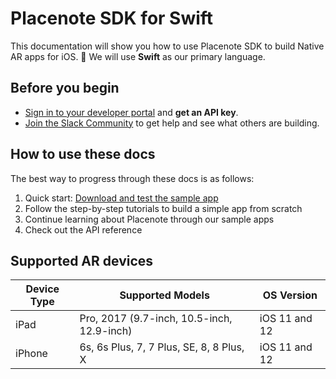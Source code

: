 # Placenote SDK for Swift
This documentation will show you how to use Placenote SDK to build Native AR apps for iOS. 🍎 We will use **Swift** as our primary language.

## Before you begin

* [Sign in to your developer portal](https://developer.placenote.com) and **get an API key**.
* [Join the Slack Community](https://placenote.com/slack) to get help and see what others are building.

## How to use these docs
The best way to progress through these docs is as follows:

1. Quick start: [Download and test the sample app](install-sample.md)
2. Follow the step-by-step tutorials to build a simple app from scratch
3. Continue learning about Placenote through our sample apps
4. Check out the API reference


## Supported AR devices

| Device Type | Supported Models | OS Version |
| ------------ | ------------- | ------------- |
| iPad | Pro, 2017 (9.7-inch, 10.5-inch, 12.9-inch) | iOS 11 and 12 |
| iPhone | 6s, 6s Plus, 7, 7 Plus, SE, 8, 8 Plus, X | iOS 11 and 12 |
